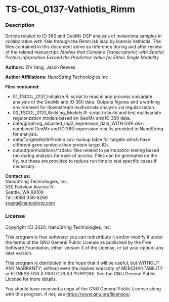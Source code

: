 # TS-COL\_0137-Vathiotis\_Rimm

### Description

Scripts related to IO 360 and GeoMx DSP analysis of melanoma samples in collaboration with Yale through the Rimm lab lead by Ioannis Vathiotis. The files contained in this document serve as reference during and after review of the related manuscript: *Models that Combine Transcriptomic with Spatial Protein Information Exceed the Predictive Value for Either Single Modality*

**Authors:** Zhi Yang, Jason Reeves

**Author Affiliations:** NanoString Technologies Inc

**Files contained:**

- 01\_TSCOL\_0137\_Initialize.R: script to read in and process univariate analysis of the GeoMx and IO 360 data. Outputs figures and a working environment for downstream multivariate analysis via regularization.
- 02\_TSCOL\_0137\_Building\_Models.R: script to build and test multivariate regularization models based on GeoMx and IO 360 data.
- data\/graphing\_adjusted\_log2\_expression\_data\_WITH DSP.xlsx: combined GeoMx and IO 360 expression results provided to NanoString for analysis.
- data\/TargetsNotInProtein.csv: lookup table for targets which have different gene symbols than protein target IDs
- output\/permutations/\*.rdata: files related to permutation testing based run during analysis for ease of access. Files can be generated on the fly, but these are provided to reduce run time to test specific cases if necessary.

**Contact us:**\
NanoString Technologies, Inc.\
530 Fairview Avenue N\
Seattle, WA 98109\
Tel: (888) 358-6266\
zyang@nanostring.com

### License
Copyright (C) 2020, NanoString Technologies, Inc.

This program is free software: you can redistribute it and/or modify it under the terms of the GNU General Public License as published by the Free Software Foundation, either version 3 of the License, or (at your option) any later version.

This program is distributed in the hope that it will be useful, but WITHOUT ANY WARRANTY; without even the implied warranty of MERCHANTABILITY or FITNESS FOR A PARTICULAR PURPOSE.  See the GNU General Public License for more details.

You should have received a copy of the GNU General Public License along with this program.  If not, see https://www.gnu.org/licenses/.
